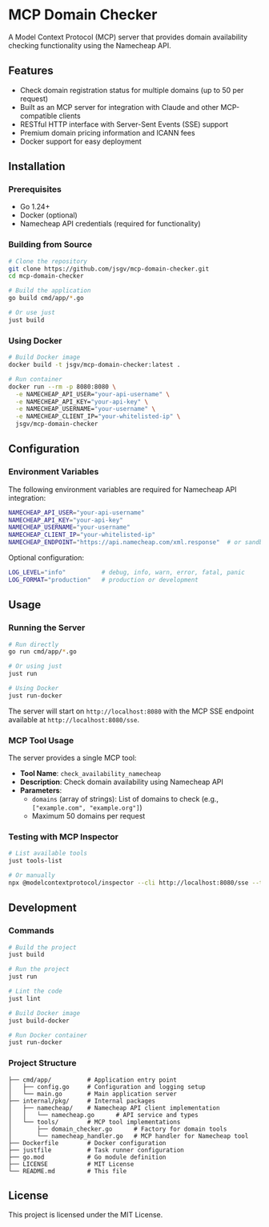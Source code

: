 # MCP Domain Checker

A Model Context Protocol (MCP) server that provides domain availability checking functionality using the Namecheap API.

## Features

- Check domain registration status for multiple domains (up to 50 per request)
- Built as an MCP server for integration with Claude and other MCP-compatible clients
- RESTful HTTP interface with Server-Sent Events (SSE) support
- Premium domain pricing information and ICANN fees
- Docker support for easy deployment

## Installation

### Prerequisites

- Go 1.24+ 
- Docker (optional)
- Namecheap API credentials (required for functionality)

### Building from Source

```bash
# Clone the repository
git clone https://github.com/jsgv/mcp-domain-checker.git
cd mcp-domain-checker

# Build the application
go build cmd/app/*.go

# Or use just
just build
```

### Using Docker

```bash
# Build Docker image
docker build -t jsgv/mcp-domain-checker:latest .

# Run container
docker run --rm -p 8080:8080 \
  -e NAMECHEAP_API_USER="your-api-username" \
  -e NAMECHEAP_API_KEY="your-api-key" \
  -e NAMECHEAP_USERNAME="your-username" \
  -e NAMECHEAP_CLIENT_IP="your-whitelisted-ip" \
  jsgv/mcp-domain-checker
```

## Configuration

### Environment Variables

The following environment variables are required for Namecheap API integration:

```bash
NAMECHEAP_API_USER="your-api-username"
NAMECHEAP_API_KEY="your-api-key" 
NAMECHEAP_USERNAME="your-username"
NAMECHEAP_CLIENT_IP="your-whitelisted-ip"
NAMECHEAP_ENDPOINT="https://api.namecheap.com/xml.response"  # or sandbox URL
```

Optional configuration:

```bash
LOG_LEVEL="info"          # debug, info, warn, error, fatal, panic
LOG_FORMAT="production"   # production or development
```

## Usage

### Running the Server

```bash
# Run directly
go run cmd/app/*.go

# Or using just
just run

# Using Docker
just run-docker
```

The server will start on `http://localhost:8080` with the MCP SSE endpoint available at `http://localhost:8080/sse`.

### MCP Tool Usage

The server provides a single MCP tool:

- **Tool Name**: `check_availability_namecheap`
- **Description**: Check domain availability using Namecheap API
- **Parameters**: 
  - `domains` (array of strings): List of domains to check (e.g., `["example.com", "example.org"]`)
  - Maximum 50 domains per request

### Testing with MCP Inspector

```bash
# List available tools
just tools-list

# Or manually
npx @modelcontextprotocol/inspector --cli http://localhost:8080/sse --transport http --method tools/list
```

## Development

### Commands

```bash
# Build the project
just build

# Run the project
just run

# Lint the code
just lint

# Build Docker image
just build-docker

# Run Docker container
just run-docker
```

### Project Structure

```
├── cmd/app/          # Application entry point
│   ├── config.go     # Configuration and logging setup
│   └── main.go       # Main application server
├── internal/pkg/     # Internal packages
│   ├── namecheap/    # Namecheap API client implementation
│   │   └── namecheap.go      # API service and types
│   └── tools/        # MCP tool implementations
│       ├── domain_checker.go      # Factory for domain tools
│       └── namecheap_handler.go   # MCP handler for Namecheap tool
├── Dockerfile        # Docker configuration
├── justfile          # Task runner configuration
├── go.mod            # Go module definition
├── LICENSE           # MIT License
└── README.md         # This file
```

## License

This project is licensed under the MIT License.
